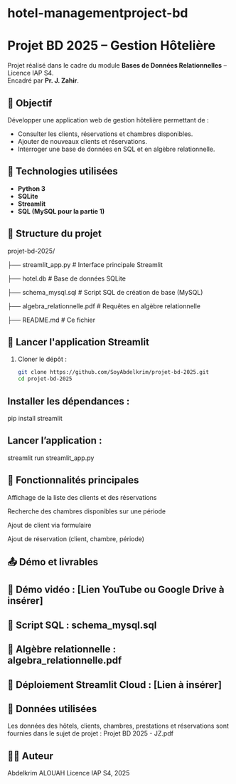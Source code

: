 # hotel-managementproject-bd
# Projet BD 2025 – Gestion Hôtelière

Projet réalisé dans le cadre du module **Bases de Données Relationnelles** – Licence IAP S4.  
Encadré par **Pr. J. Zahir**.

## 🎯 Objectif

Développer une application web de gestion hôtelière permettant de :
- Consulter les clients, réservations et chambres disponibles.
- Ajouter de nouveaux clients et réservations.
- Interroger une base de données en SQL et en algèbre relationnelle.

## 🧱 Technologies utilisées

- **Python 3**
- **SQLite**
- **Streamlit**
- **SQL (MySQL pour la partie 1)**

## 📂 Structure du projet

projet-bd-2025/

├── streamlit_app.py # Interface principale Streamlit

├── hotel.db # Base de données SQLite

├── schema_mysql.sql # Script SQL de création de base (MySQL)

├── algebra_relationnelle.pdf # Requêtes en algèbre relationnelle

├── README.md # Ce fichier


## 🚀 Lancer l'application Streamlit

1. Cloner le dépôt :
   ```bash
   git clone https://github.com/SoyAbdelkrim/projet-bd-2025.git
   cd projet-bd-2025


## Installer les dépendances :

pip install streamlit

## Lancer l’application :

streamlit run streamlit_app.py

## 📝 Fonctionnalités principales
Affichage de la liste des clients et des réservations

Recherche des chambres disponibles sur une période

Ajout de client via formulaire

Ajout de réservation (client, chambre, période)

## 📤 Démo et livrables
## 🎥 Démo vidéo : [Lien YouTube ou Google Drive à insérer]

## 📁 Script SQL : schema_mysql.sql

## 📄 Algèbre relationnelle : algebra_relationnelle.pdf

## 🔗 Déploiement Streamlit Cloud : [Lien à insérer]

## 📅 Données utilisées
Les données des hôtels, clients, chambres, prestations et réservations sont fournies dans le sujet de projet :
Projet BD 2025 - JZ.pdf

## 👨‍💻 Auteur
Abdelkrim ALOUAH
Licence IAP S4, 2025
